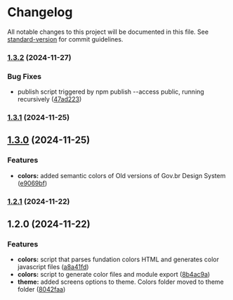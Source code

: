 # Changelog

All notable changes to this project will be documented in this file. See [standard-version](https://github.com/conventional-changelog/standard-version) for commit guidelines.

### [1.3.2](https://github.com/marcosdefontes/ds-govbr-tailwind/compare/v1.3.1...v1.3.2) (2024-11-27)


### Bug Fixes

* publish script triggered by npm publish --access public, running recursively ([47ad223](https://github.com/marcosdefontes/ds-govbr-tailwind/commit/47ad223938bf72b2ce62798e005a7ff96e482ced))

### [1.3.1](https://github.com/marcosdefontes/ds-govbr-tailwind/compare/v1.3.0...v1.3.1) (2024-11-25)

## [1.3.0](https://github.com/marcosdefontes/ds-govbr-tailwind/compare/v1.2.1...v1.3.0) (2024-11-25)


### Features

* **colors:** added semantic colors of Old versions of Gov.br Design System ([e9069bf](https://github.com/marcosdefontes/ds-govbr-tailwind/commit/e9069bf54aa5ae03d8a84374ffe0ad0fd33d49b7))

### [1.2.1](https://github.com/marcosdefontes/ds-govbr-tailwind/compare/v1.2.0...v1.2.1) (2024-11-22)

## 1.2.0 (2024-11-22)


### Features

* **colors:** script that parses fundation colors HTML and generates color javascript files ([a8a41fd](https://github.com/marcosdefontes/ds-govbr-tailwind/commit/a8a41fd84582262f68e203d7b457f71d2951222d))
* **colors:** script to generate color files and module export ([8b4ac9a](https://github.com/marcosdefontes/ds-govbr-tailwind/commit/8b4ac9a7cd369b3e3ec72080de408b4f89225e62))
* **theme:** added screens options to theme. Colors folder moved to theme folder ([8042faa](https://github.com/marcosdefontes/ds-govbr-tailwind/commit/8042faa89cc6d132887c7c11f1e6567b2bd5d31d))
